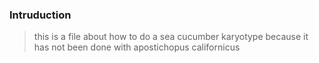 ### Intruduction
> this is a file about how to do a sea cucumber karyotype because it has not been done with apostichopus californicus 
